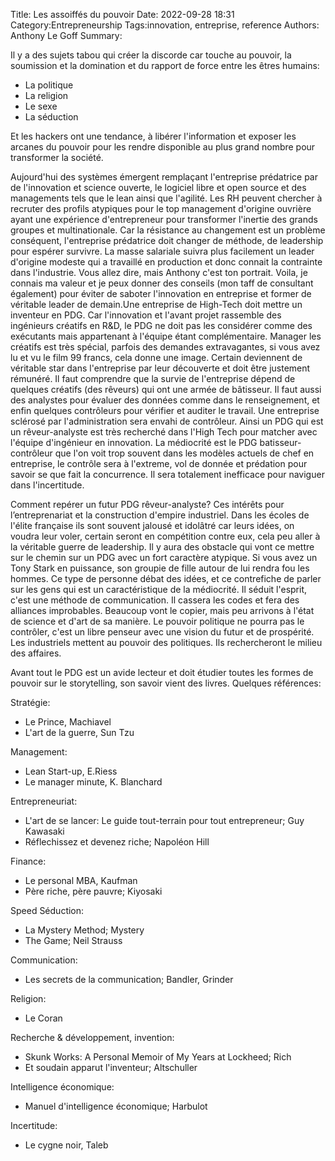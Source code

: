 Title: Les assoiffés du pouvoir
Date: 2022-09-28 18:31
Category:Entrepreneurship
Tags:innovation, entreprise, reference
Authors: Anthony Le Goff
Summary:


Il y a des sujets tabou qui créer la discorde car touche au pouvoir, la soumission et la domination et du rapport de force entre les êtres humains:

* La politique
* La religion
* Le sexe
* La séduction

Et les hackers ont une tendance, à libérer l'information et exposer les arcanes du pouvoir pour les rendre disponible au plus grand nombre pour transformer la société.

Aujourd'hui des systèmes émergent remplaçant l'entreprise prédatrice par de l'innovation et science ouverte, le logiciel libre et open source et des managements tels que le lean ainsi que l'agilité. Les RH peuvent chercher à recruter des profils atypiques pour le top management d'origine ouvrière ayant une expérience d'entrepreneur pour transformer l'inertie des grands groupes et multinationale. Car la résistance au changement est un problème conséquent, l'entreprise prédatrice doit changer de méthode, de leadership pour espérer survivre. La masse salariale suivra plus facilement un leader d'origine modeste qui a travaillé en production et donc connait la contrainte dans l'industrie. Vous allez dire, mais Anthony c'est ton portrait. Voila, je connais ma valeur et je peux donner des conseils (mon taff de consultant également) pour éviter de saboter l'innovation en entreprise et former de véritable leader de demain.Une entreprise de High-Tech doit mettre un inventeur en PDG. Car l'innovation et l'avant projet rassemble des ingénieurs créatifs en R&D, le PDG ne doit pas les considérer comme des exécutants mais appartenant à l'équipe étant complémentaire. Manager les créatifs est très spécial, parfois des demandes extravagantes, si vous avez lu et vu le film 99 francs, cela donne une image. Certain deviennent de véritable star dans l'entreprise par leur découverte et doit être justement rémunéré. Il faut comprendre que la survie de l'entreprise dépend de quelques créatifs (des rêveurs) qui ont une armée de bâtisseur. Il faut aussi des analystes pour évaluer des données comme dans le renseignement, et enfin quelques contrôleurs pour vérifier et auditer le travail. Une entreprise sclérosé par l'administration sera envahi de contrôleur. 
Ainsi un PDG qui est un rêveur-analyste est très recherché dans l'High Tech pour matcher avec l'équipe d'ingénieur en innovation. La médiocrité est le PDG batisseur-contrôleur que l'on voit trop souvent dans les modèles actuels de chef en entreprise, le contrôle sera à l'extreme, vol de donnée et prédation pour savoir se que fait la concurrence. Il sera totalement inefficace pour naviguer dans l'incertitude. 

Comment repérer un futur PDG rêveur-analyste? Ces intérêts pour l’entreprenariat et la construction d'empire industriel. Dans les écoles de l'élite française ils sont souvent jalousé et idolâtré car leurs idées, on voudra leur voler, certain seront en compétition contre eux, cela peu aller à la véritable guerre de leadership. Il y aura des obstacle qui vont ce mettre sur le chemin sur un PDG avec un fort caractère atypique. Si vous avez un Tony Stark en puissance, son groupie de fille autour de lui rendra fou les hommes. Ce type de personne débat des idées, et ce contrefiche de parler sur les gens qui est un caractéristique de la médiocrité. Il séduit l'esprit, c'est une méthode de communication. Il cassera les codes et fera des alliances improbables. Beaucoup vont le copier, mais peu arrivons à l'état de science et d'art de sa manière. Le pouvoir politique ne pourra pas le contrôler, c'est un libre penseur avec une vision du futur et de prospérité. Les industriels mettent au pouvoir des politiques. Ils rechercheront le milieu des affaires.

Avant tout le PDG est un avide lecteur et doit étudier toutes les formes de pouvoir sur le storytelling, son savoir vient des livres. Quelques références:

Stratégie:
* Le Prince, Machiavel
* L'art de la guerre, Sun Tzu

Management:
* Lean Start-up, E.Riess
* Le manager minute, K. Blanchard

Entrepreneuriat:
* L'art de se lancer: Le guide tout-terrain pour tout entrepreneur; Guy Kawasaki
* Réflechissez et devenez riche; Napoléon Hill

Finance:
* Le personal MBA, Kaufman
* Père riche, père pauvre; Kiyosaki

Speed Séduction:
* La Mystery Method; Mystery
* The Game; Neil Strauss

Communication:
* Les secrets de la communication; Bandler, Grinder

Religion:
* Le Coran

Recherche & développement, invention:
* Skunk Works: A Personal Memoir of My Years at Lockheed; Rich
* Et soudain apparut l'inventeur; Altschuller

Intelligence économique:
* Manuel d'intelligence économique; Harbulot

Incertitude:
* Le cygne noir, Taleb


